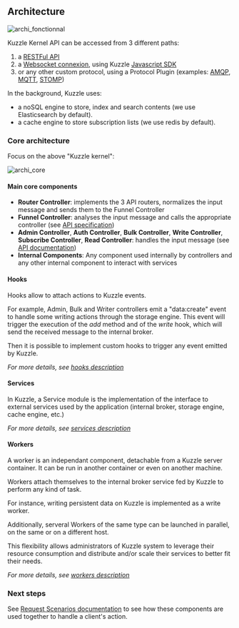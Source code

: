 ## Architecture

![archi_fonctionnal](https://github.com/kuzzleio/kuzzle/blob/develop/docs/images/kuzzle_functional_architecture.png?raw=true)

Kuzzle Kernel API can be accessed from 3 different paths:

1. a [RESTFul API](API.REST.md)
2. a [Websocket connexion](API.WebSocket.md), using Kuzzle [Javascript SDK](http://kuzzleio.github.io/sdk-documentation/)
3. or any other custom protocol, using a Protocol Plugin (examples: [AMQP](API.AMQP.md), [MQTT](API.MQTT.md), [STOMP](API.STOMP.md))

In the background, Kuzzle uses:

* a noSQL engine to store, index and search contents (we use Elasticsearch by default).
* a cache engine to store subscription lists (we use redis by default).

### Core architecture

Focus on the above "Kuzzle kernel":

![archi_core](https://github.com/kuzzleio/kuzzle/blob/develop/docs/images/kuzzle_core_architecture.png?raw=true)

#### Main core components

* **Router Controller**: implements the 3 API routers, normalizes the input message and sends them to the Funnel Controller
* **Funnel Controller**: analyses the input message and calls the appropriate controller (see [API specification](api-specifications.md))
* **Admin Controller**, **Auth Controller**, **Bulk Controller**, **Write Controller**, **Subscribe Controller**, **Read Controller**: handles the input message (see [API documentation](http://kuzzleio.github.io/kuzzle-api-documentation))
* **Internal Components**: Any component used internally by controllers and any other internal component to interact with services


#### Hooks

Hooks allow to attach actions to Kuzzle events.

For example, Admin, Bulk and Writer controllers emit a "data:create" event to handle some writing actions through the storage engine.
This event will trigger the execution of the *add* method and of the *write* hook, which will send the received message to the internal broker.

Then it is possible to implement custom hooks to trigger any event emitted by Kuzzle.

_For more details, see [hooks description](../lib/hooks/README.md)_

#### Services

In Kuzzle, a Service module is the implementation of the interface to external services used by the application (internal broker, storage engine, cache engine, etc.)

_For more details, see [services description](../lib/services/README.md)_

#### Workers

A worker is an independant component, detachable from a Kuzzle server container. It can be run in another container or even on another machine.

Workers attach themselves to the internal broker service fed by Kuzzle to perform any kind of task.

For instance, writing persistent data on Kuzzle is implemented as a write worker.

Additionally, serveral Workers of the same type can be launched in parallel, on the same or on a different host.

This flexibility allows administrators of Kuzzle system to leverage their resource consumption and distribute and/or scale their services to better fit their needs.


_For more details, see [workers description](../lib/workers/README.md)_

### Next steps

See [Request Scenarios documentation](request_scenarios/README.md) to see how these components are used together to handle a client's action.
